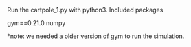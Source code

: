 Run the cartpole_1.py with python3. 
Included packages


gym==0.21.0
numpy 

*note: we needed a older version of gym to run the simulation.
